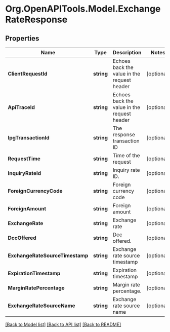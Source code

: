 # Org.OpenAPITools.Model.ExchangeRateResponse
## Properties

Name | Type | Description | Notes
------------ | ------------- | ------------- | -------------
**ClientRequestId** | **string** | Echoes back the value in the request header | [optional] 
**ApiTraceId** | **string** | Echoes back the value in the request header | [optional] 
**IpgTransactionId** | **string** | The response transaction ID | [optional] 
**RequestTime** | **string** | Time of the request | [optional] 
**InquiryRateId** | **string** | Inquiry rate ID. | [optional] 
**ForeignCurrencyCode** | **string** | Foreign currency code | [optional] 
**ForeignAmount** | **string** | Foreign amount | [optional] 
**ExchangeRate** | **string** | Exchange rate | [optional] 
**DccOffered** | **string** | Dcc offered. | [optional] 
**ExchangeRateSourceTimestamp** | **string** | Exchange rate source timestamp | [optional] 
**ExpirationTimestamp** | **string** | Expiration timestamp | [optional] 
**MarginRatePercentage** | **string** | Margin rate percentage. | [optional] 
**ExchangeRateSourceName** | **string** | Exchange rate source name | [optional] 

[[Back to Model list]](../README.md#documentation-for-models) [[Back to API list]](../README.md#documentation-for-api-endpoints) [[Back to README]](../README.md)

